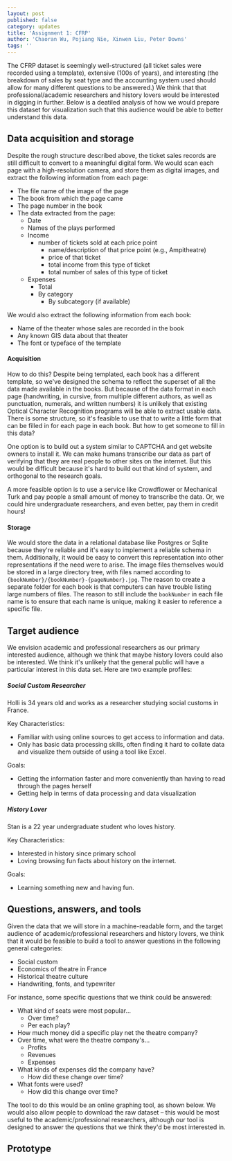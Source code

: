 ```yaml
---
layout: post
published: false
category: updates
title: 'Assignment 1: CFRP'
author: 'Chaoran Wu, Pojiang Nie, Xinwen Liu, Peter Downs'
tags: ''
---
```

The CFRP dataset is seemingly well-structured (all ticket sales were recorded using a template), extensive (100s of years), and interesting (the breakdown of sales by seat type and the accounting system used should allow for many different questions to be answered.) We think that that professional/academic researchers and history lovers would be interested in digging in further. Below is a deatiled analysis of how we would prepare this dataset for visualization such that this audience would be able to better understand this data.

## Data acquisition and storage
Despite the rough structure described above, the ticket sales records are still difficult to convert to a meaningful digital form. We would scan each page with a high-resolution camera, and store them as digital images, and extract the following information from each page:

- The file name of the image of the page
- The book from which the page came
- The page number in the book
- The data extracted from the page:
	- Date
	- Names of the plays performed
    - Income
    	- number of tickets sold at each price point
        	- name/description of that price point (e.g., Ampitheatre)
            - price of that ticket
            - total income from this type of ticket
            - total number of sales of this type of ticket
    - Expenses
    	- Total
        - By category
        	- By subcategory (if available)


We would also extract the following information from each book:

- Name of the theater whose sales are recorded in the book
- Any known GIS data about that theater
- The font or typeface of the template

#### Acquisition
How to do this? Despite being templated, each book has a different template, so we've designed the schema to reflect the superset of all the data made available in the books. But because of the data format in each page (handwriting, in cursive, from multiple different authors, as well as punctuation, numerals, and written numbers) it is unlikely that existing Optical Character Recognition programs will be able to extract usable data. There is some structure, so it's feasible to use that to write a little form that can be filled in for each page in each book. But how to get someone to fill in this data?

One option is to build out a system similar to CAPTCHA and get website owners to install it. We can make humans transcribe our data as part of verifying that they are real people to other sites on the internet. But this would be difficult because it's hard to build out that kind of system, and orthogonal to the research goals.

A more feasible option is to use a service like Crowdflower or Mechanical Turk and pay people a small amount of money to transcribe the data. Or, we could hire undergraduate researchers, and even better, pay them in credit hours!

#### Storage
We would store the data in a relational database like Postgres or Sqlite because they're reliable and it's easy to implement a reliable schema in them. Additionally, it would be easy to convert this representation into other representations if the need were to arise. The image files themselves would be stored in a large directory tree, with files named according to `{bookNumber}/{bookNumber}-{pageNumber}.jpg`. The reason to create a separate folder for each book is that computers can have trouble listing large numbers of files. The reason to still include the `bookNumber` in each file name is to ensure that each name is unique, making it easier to reference a specific file.

## Target audience
We envision academic and professional researchers as our primary interested audience, although we think that maybe history lovers could also be interested. We think it's unlikely that the general public will have a particular interest in this data set. Here are two example profiles:

##### Social Custom Researcher
Holli is 34 years old and works as a researcher studying social customs in France. 
 
Key Characteristics:
- Familiar with using online sources to get access to information and data.
- Only has basic data processing skills, often finding it hard to collate data and visualize them outside of using a tool like Excel.
 
Goals:
- Getting the information faster and more conveniently than having to read through the pages herself
- Getting help in terms of data processing and data visualization

##### History Lover
Stan is a 22 year undergraduate student who loves history.
 
Key Characteristics:
- Interested in history since primary school
- Loving browsing fun facts about history on the internet.
 
Goals:
- Learning something new and having fun.

## Questions, answers, and tools
Given the data that we will store in a machine-readable form, and the target audience of academic/professional researchers and history lovers, we think that it would be feasible to build a tool to answer questions in the following general categories:
- Social custom
- Economics of theatre in France
- Historical theatre culture
- Handwriting, fonts, and typewriter

For instance, some specific questions that we think could be answered:
- What kind of seats were most popular...
	- Over time?
    - Per each play?
- How much money did a specific play net the theatre company?
- Over time, what were the theatre company's...
	- Profits
    - Revenues
    - Expenses
- What kinds of expenses did the company have?
	- How did these change over time?
- What fonts were used?
	- How did this change over time?

The tool to do this would be an online graphing tool, as shown below. We would also allow people to download the raw dataset – this would be most useful to the academic/professional researchers, although our tool is designed to answer the questions that we think they'd be most interested in.

## Prototype

